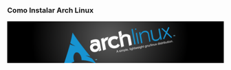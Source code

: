 ### Como Instalar Arch Linux

![ArchLinux2](https://github.com/ALTGNULinux/installarch/blob/master/src/ArchLinux2.png)
